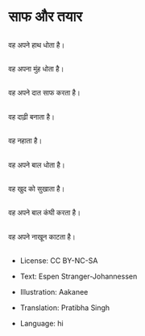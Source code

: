 # साफ और तयार

##
वह अपने हाथ धोता है।

##
वह अपना मुंह धोता है।

##
वह अपने दात साफ करता है।

##
वह दाढ़ी बनाता है।

##
वह नहाता है।

##
वह अपने बाल धोता है।

##
वह खुद को सुखाता है।

##
वह अपने बाल कंघी करता है।

##
वह अपने नाखून काटता है।

##
* License: CC BY-NC-SA
* Text: Espen Stranger-Johannessen
* Illustration: Aakanee
* Translation: Pratibha Singh

* Language: hi
